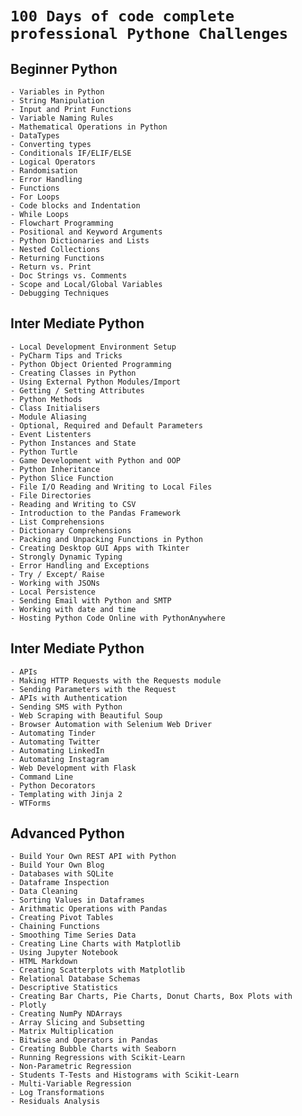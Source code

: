 # `100 Days of code complete professional Pythone Challenges`
## **Beginner Python**
	- Variables in Python                   
	- String Manipulation                    
	- Input and Print Functions              
	- Variable Naming Rules                  
	- Mathematical Operations in Python      
	- DataTypes                              
	- Converting types                       
	- Conditionals IF/ELIF/ELSE              
	- Logical Operators                      
	- Randomisation                          
	- Error Handling                         
	- Functions                              
	- For Loops                              
	- Code blocks and Indentation            
	- While Loops                            
	- Flowchart Programming                  
	- Positional and Keyword Arguments       
	- Python Dictionaries and Lists          
	- Nested Collections                     
	- Returning Functions                    
	- Return vs. Print                       
	- Doc Strings vs. Comments               
	- Scope and Local/Global Variables       
	- Debugging Techniques

## **Inter Mediate Python** 
	- Local Development Environment Setup
	- PyCharm Tips and Tricks
	- Python Object Oriented Programming
	- Creating Classes in Python
	- Using External Python Modules/Import
	- Getting / Setting Attributes
	- Python Methods
	- Class Initialisers
	- Module Aliasing
	- Optional, Required and Default Parameters
	- Event Listenters
	- Python Instances and State
	- Python Turtle
	- Game Development with Python and OOP
	- Python Inheritance
	- Python Slice Function
	- File I/O Reading and Writing to Local Files
	- File Directories
	- Reading and Writing to CSV
	- Introduction to the Pandas Framework
	- List Comprehensions
	- Dictionary Comprehensions
	- Packing and Unpacking Functions in Python
	- Creating Desktop GUI Apps with Tkinter
	- Strongly Dynamic Typing
	- Error Handling and Exceptions
	- Try / Except/ Raise
	- Working with JSONs
	- Local Persistence
	- Sending Email with Python and SMTP
	- Working with date and time
	- Hosting Python Code Online with PythonAnywhere

## **Inter Mediate Python**
	- APIs
	- Making HTTP Requests with the Requests module
	- Sending Parameters with the Request
	- APIs with Authentication
	- Sending SMS with Python
	- Web Scraping with Beautiful Soup
	- Browser Automation with Selenium Web Driver
	- Automating Tinder
	- Automating Twitter
	- Automating LinkedIn
	- Automating Instagram
	- Web Development with Flask
	- Command Line
	- Python Decorators
	- Templating with Jinja 2
	- WTForms

## **Advanced Python**
	- Build Your Own REST API with Python
	- Build Your Own Blog
	- Databases with SQLite
	- Dataframe Inspection
	- Data Cleaning
	- Sorting Values in Dataframes
	- Arithmatic Operations with Pandas
	- Creating Pivot Tables
	- Chaining Functions
	- Smoothing Time Series Data
	- Creating Line Charts with Matplotlib
	- Using Jupyter Notebook
	- HTML Markdown
	- Creating Scatterplots with Matplotlib
	- Relational Database Schemas
	- Descriptive Statistics
	- Creating Bar Charts, Pie Charts, Donut Charts, Box Plots with
	- Plotly
	- Creating NumPy NDArrays
	- Array Slicing and Subsetting
	- Matrix Multiplication
	- Bitwise and Operators in Pandas
	- Creating Bubble Charts with Seaborn
	- Running Regressions with Scikit-Learn
	- Non-Parametric Regression
	- Students T-Tests and Histograms with Scikit-Learn
	- Multi-Variable Regression
	- Log Transformations
	- Residuals Analysis





